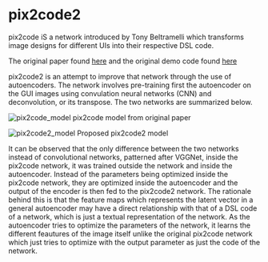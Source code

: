 # pix2code2

pix2code iS a network introduced by Tony Beltramelli which transforms image designs for different UIs into their respective DSL code. 

The original paper found [here](https://arxiv.org/abs/1705.07962) and the original demo code found [here](https://github.com/tonybeltramelli/pix2code)

pix2code2 is an attempt to improve that network through the use of autoencoders. The network involves pre-training first the autoencoder on the GUI images using convulation neural networks (CNN) and deconvolution, or its transpose. The two networks are summarized below.

![pix2code_model](https://github.com/fjbriones/pix2code2/blob/master/pix2code_model.PNG)
pix2code model from original paper

![pix2code2_model](https://github.com/fjbriones/pix2code2/blob/master/pix2code2_model.PNG)
Proposed pix2code2 model

It can be observed that the only difference between the two networks instead of convolutional networks, patterned after VGGNet, inside the pix2code network, it was trained outside the network and inside the autoencoder. Instead of the parameters being optimized inside the pix2code network, they are optimized inside the autoencoder and the output of the encoder is then fed to the pix2code2 network. The rationale behind this is that the feature maps which represents the latent vector in a general autoencoder may have a direct relationship with that of a DSL code of a network, which is just a textual representation of the network. As the autoencoder tries to optimize the parameters of the network, it learns the different feautures of the image itself unlike the original pix2code network which just tries to optimize with the output parameter as just the code of the network.
